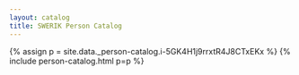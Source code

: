 ```yaml
---
layout: catalog
title: SWERIK Person Catalog
---
```

{% assign p = site.data._person-catalog.i-5GK4H1j9rrxtR4J8CTxEKx %}
{% include person-catalog.html p=p %}

